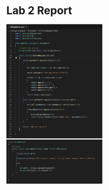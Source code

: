 # Lab 2 Report

<p float="float">
  <img src="code.png" width="50%"/>
  <img src="code2.png" width="50%"/>
</p>
